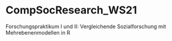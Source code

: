 # CompSocResearch_WS21
Forschungspraktikum I und II: Vergleichende Sozialforschung mit Mehrebenenmodellen in R
